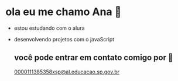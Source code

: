 # ola eu me chamo Ana 🌹
- estou estudando com o alura
- desenvolvendo projetos com o javaScript

  ## você pode entrar em contato comigo por 📧

  0000111385358xsp@al.educacao.sp.gov.br

